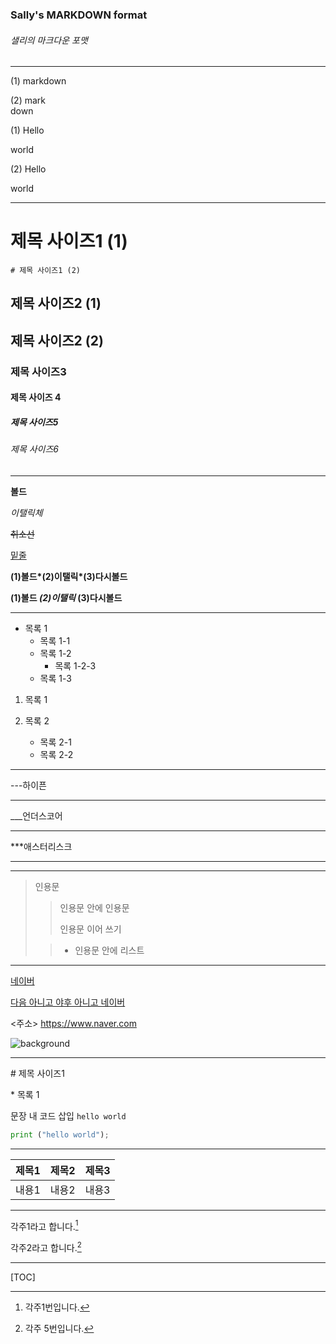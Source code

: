 ### __Sally's MARKDOWN format__

###### 샐리의 마크다운 포맷

---



<!-- 1장 : 문장 -->

<!-- 줄 바꿈 -->

(1) markdown

(2) mark<br>down

<!-- 줄 공백 -->

(1) Hello 

world

(2) Hello<p>

world</p>



---



<!-- 2장 : 제목 사이즈 -->

제목 사이즈1 (1)
======

	# 제목 사이즈1 (2)

제목 사이즈2 (1)
------

## 제목 사이즈2 (2)

### 제목 사이즈3

#### 제목 사이즈 4

##### 제목 사이즈5

###### 제목 사이즈6



---



<!-- 3장 : 글씨 꾸미기 -->

__볼드__

_이탤릭체_

~~취소선~~

<u>밑줄</u>



__(1)볼드*(2)이탤릭*(3)다시볼드__ 

__(1)볼드 *(2)이탤릭* (3)다시볼드__ 

<!-- 스페이스는 별 사이가 아닌 밖에 써주면 된다-->



---



<!-- 4장 : 리스트 -->

* 목록 1
  * 목록 1-1
  * 목록 1-2
    * 목록 1-2-3
  * 목록 1-3  <!-- 역탭 -->



1. 목록 1

2. 목록 2

   * 목록 2-1
   * 목록 2-2

   

---



<!-- 5장 : 구분선 -->

---하이픈 <!-- 위치:중간 -->

---

___언더스코어 <!-- 위치:아래 -->

___

***애스터리스크 <!-- 위치:??? -->

***



---



<!-- 6장 : 인용문 -->

> 인용문
>
> > 인용문 안에 인용문 
> >
> > 인용문 이어 쓰기
>
> > * 인용문 안에 리스트



---



<!-- 7장 : 링크 -->

<!-- 인라인 링크 -->

[네이버](https://www.naver.com)

[다음 아니고 야후 아니고 네이버](https://www.naver.com "네이버사전")

<!-- 괄호 안 ""에 텍스트를 넣으면 html title 속성으로 들어감 -->



<!-- URI -->

<주소> <https://www.naver.com>



<!-- 이미지 링크 -->

![background](/Users/sally/Documents/DSC06722-2.png)



---



<!-- 8장 : 이스케이프&코드블록 -->

<!-- 이스케이프 -->

\# 제목 사이즈1

\* 목록 1



<!-- 코드블록 -->

문장 내 코드 삽입  `hello world` 

```python
print ("hello world");
```



---



<!-- 9장 : 테이블 -->

| 제목1 | 제목2 | 제목3 |
| :---- | :---: | ----: |
| 내용1 | 내용2 | 내용3 |



---



<!-- 10장 :  -->

각주1라고 합니다.[^1]

[^1]: 각주1번입니다.



각주2라고 합니다.[^5]

[^5]: 각주 5번입니다.



---



<!-- 11장 : 목차 -->

<!-- [toc] -->

[TOC]







